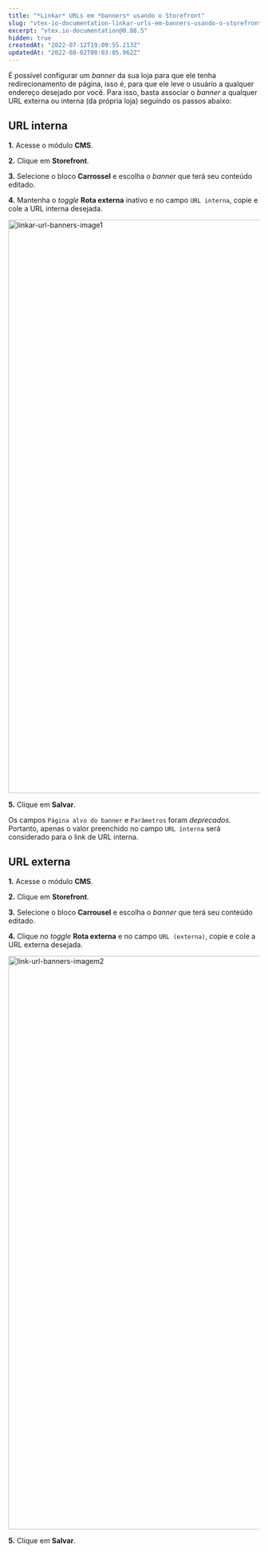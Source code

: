 ```yaml
---
title: "*Linkar* URLs em *banners* usando o Storefront"
slug: "vtex-io-documentation-linkar-urls-em-banners-usando-o-storefront"
excerpt: "vtex.io-documentation@0.88.5"
hidden: true
createdAt: "2022-07-12T19:09:55.213Z"
updatedAt: "2022-08-02T00:03:05.962Z"
---
```

É possível configurar um *banner* da sua loja para que ele tenha redirecionamento de página, isso é, para que ele leve o usuário a qualquer endereço desejado por você. Para isso, basta associar o *banner* a qualquer URL externa ou interna (da própria loja) seguindo os passos abaixo: 

## URL interna

**1.** Acesse o módulo **CMS**.

**2.** Clique em **Storefront**.

**3.** Selecione o bloco **Carrossel** e escolha o *banner* que terá seu conteúdo editado.

**4.** Mantenha o *toggle* **Rota externa** inativo e no campo `URL interna`, copie e cole a URL interna desejada.

<img width="1150" alt="linkar-url-banners-image1" src="https://user-images.githubusercontent.com/52087100/64047940-8f124800-cb46-11e9-8b24-27fd07d8daa1.png">

**5.** Clique em **Salvar**.

<div class="alert alert-warning">
Os campos <code>Página alvo do banner</code> e <code>Parâmetros</code> foram <i>deprecados</i>. Portanto, apenas o valor preenchido no campo <code>URL interna</code> será considerado para o link de URL interna.
</div>
 
## URL externa

**1.** Acesse o módulo **CMS**.

**2.** Clique em **Storefront**.

**3.** Selecione o bloco **Carrousel** e escolha o *banner* que terá seu conteúdo editado.

**4.** Clique no *toggle* **Rota externa** e no campo `URL (externa)`, copie e cole a URL externa desejada.

<img width="1150" alt="link-url-banners-imagem2" src="https://user-images.githubusercontent.com/52087100/64047954-9a657380-cb46-11e9-9088-b7010abab8c4.png">

**5.** Clique em **Salvar**.